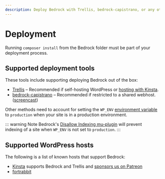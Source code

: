 ```yaml
---
description: Deploy Bedrock with Trellis, bedrock-capistrano, or any other method as long as `composer install` is run as part of the deployment process.
---
```


# Deployment

Running `composer install` from the Bedrock folder must be part of your deployment process.

## Supported deployment tools

These tools include supporting deploying Bedrock out of the box:

- [Trellis](https://roots.io/trellis/) – Recommended if self-hosting WordPress or [hosting with Kinsta](https://kinsta.com/?kaid=OFDHAJIXUDIV).
- [bedrock-capistrano](https://github.com/roots/bedrock-capistrano) – Recommended if restricted to a shared webhost. ([screencast](https://roots.io/screencasts/deploying-wordpress-with-capistrano/))

Other methods need to account for setting the `WP_ENV` [environment variable](environment-variables.md) to `production` when your site is in a production environment.

::: warning Note
Bedrock's [Disallow Indexing mu-plugin](https://github.com/roots/bedrock-disallow-indexing) will prevent indexing of a site when `WP_ENV` is not set to `production`.
:::

## Supported WordPress hosts

The following is a list of known hosts that support Bedrock:

- [Kinsta](https://roots.io/guides/deploying-to-kinsta-with-trellis/) supports Bedrock and Trellis and [sponsors us on Patreon](https://patreon.com/rootsdev)
- [fortrabbit](https://help.fortrabbit.com/install-wordpress-4-pro#toc-install)
